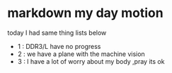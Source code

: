 # markdown my day motion
 today I had same thing lists below
- 1 : DDR3/L have no progress
- 2 : we have a plane with the machine vision
- 3 : I have a lot of worry about my body ,pray its ok
